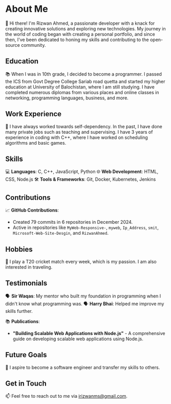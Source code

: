 
# About Me

👋 Hi there! I'm Rizwan Ahmed, a passionate developer with a knack for creating innovative solutions and exploring new technologies. My journey in the world of coding began with creating a personal portfolio, and since then, I've been dedicated to honing my skills and contributing to the open-source community.

## Education

📚 When I was in 10th grade, I decided to become a programmer. I passed the ICS from Govt Degree College Sariab road quetta and started my higher education at University of Balochistan, where I am still studying. I have completed numerous diplomas from various places and online classes in networking, programming languages, business, and more.

## Work Experience

💼 I have always worked towards self-dependency. In the past, I have done many private jobs such as teaching and supervising. I have 3 years of experience in coding with C++, where I have worked on scheduling algorithms and basic games.

## Skills

💻 **Languages**: C, C++, JavaScript, Python
🌐 **Web Development**: HTML, CSS, Node.js
🛠️ **Tools & Frameworks**: Git, Docker, Kubernetes, Jenkins

## Contributions

📈 **GitHub Contributions**:
- Created 79 commits in 6 repositories in December 2024.
- Active in repositories like `MyWeb-Responsive-`, `myweb`, `Ip_Address`, `smit`, `Microsoft-Web-Site-Desgin`, and `RizwanAhmed`.

## Hobbies

🏏 I play a T20 cricket match every week, which is my passion. I am also interested in traveling.

## Testimonials

🗣️ **Sir Waqas**: My mentor who built my foundation in programming when I didn't know what programming was.
🗣️ **Harry Bhai**: Helped me improve my skills further.


📚 **Publications**:
- **"Building Scalable Web Applications with Node.js"** - A comprehensive guide on developing scalable web applications using Node.js.

## Future Goals

🎯 I aspire to become a software engineer and transfer my skills to others.

## Get in Touch

📫 Feel free to reach out to me via irizwanms@gmail.com.
